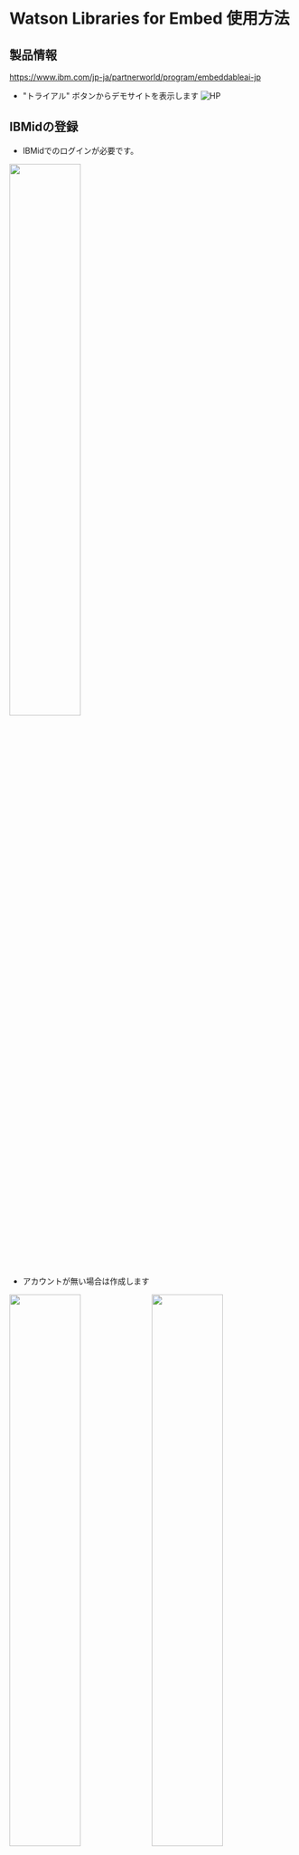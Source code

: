 # Watson Libraries for Embed 使用方法

## 製品情報
https://www.ibm.com/jp-ja/partnerworld/program/embeddableai-jp
* "トライアル" ボタンからデモサイトを表示します
![HP](hp.jpg)

## IBMidの登録
* IBMidでのログインが必要です。
<div>
  <img src="ibmid_login.jpg" width="50%">
</div>

* アカウントが無い場合は作成します
<div>
  <img src="ibmid_create1.jpg" width="50%"><img src="ibmid_create2.jpg" width="50%">
</div>

* Eメールに検証コードが送信されます
<div>
  <img src="ibmid_create3.jpg" width="50%"><img src="ibmid_create4.jpg" width="50%">
</div>

* 多要素認証を登録します(Eメールを選択)
<div>
  <img src="ibmid_create5.jpg" width="50%"><img src="ibmid_create6.jpg" width="50%">
</div>

* Eメールに認証コードが送信されます
<div>
  <img src="ibmid_create7.jpg" width="50%"><img src="ibmid_create8.jpg" width="50%">
</div>

* IBMid登録が成功したとEメールが届いているはずです
<div>
  <img src="ibmid_create9.jpg" width="50%">
</div>

## デモサイト https://dsce.ibm.com
* "Package and deploy AI" を選択します
  * "Start" を押します
<div>
  <img src="dsce_1.jpg" width="80%">
</div>

* "Watson Speech" を選択します
* "Text to Speech" を選択します
<div>
  <img src="dsce_2.jpg" width="80%">
</div>

* "Deploy a model container" を選択します
  * "Next" を押します
<div>
  <img src="dsce_3.jpg" width="80%">
</div>

* 使い方の概要が表示されます
<div>
  <img src="dsce_4.jpg" width="80%">
</div>

* "See build,run,and test steps" を押します
<div>
  <img src="dsce_5.jpg" width="80%">
</div>

## トライアル登録
* "使用方法の手順のページが表示されます
<div>
  <img src="git_1.jpg" width="80%">
</div>

* "entitlement key" のリンクを押します
<div>
  <img src="myibm_1.jpg" width="80%">
</div>

* "Add new key"を押します
  * キーが発行されます。コピーしておきます。
<div>
  <img src="myibm_2.jpg" width="80%">
</div>

* Gitのページの "Get a Watson Text to Speech trial license" のリンクを押します
<div>
  <img src="trial_1.jpg" width="80%">
<div>
</div>
<div>
  <img src="trial_3.jpg" width="80%">
</div>

* "Continue" を押します
<div>
  <img src="myibm_3.jpg" width="80%">
</div>

* Libraryが追加されています
<div>
  <img src="myibm_4.jpg" width="80%">
</div>


## サンプルソース https://github.com/ibm-build-lab/Watson-Speech
* GitコマンドかZipのダウンロードでソースを取得します。
<div>
  <img src="git_2.jpg" width="80%">
</div>

## ”single-container-tts”を構築
* Gitから取得したソースツリーから
* "cd single-container-tts" 
  * 発行したEntitlement Keyを以下パスワード欄に貼る

* Dockerレジストリにログイン
  ```
  docker login cp.icr.io -u cp -p ********** 
  ```
  <div>
    <img src="docker_1.jpg" width="80%">
  </div>

* Dockerビルド
  ```
  docker build . -t tts-standalone
  ```
  <div>
    <img src="docker_2.jpg" width="80%">
  </div>

  * 初回は数十分かかります(8GBほどモジュールをダウンロード)

* Docker実行
  ```
  docker run --rm -it --env ACCEPT_LICENSE=true --publish 1080:1080 tts-standalone
  ```
  <div>
    <img src="docker_3.jpg" width="80%">
  </div>

  * コンテナでWebサーバが起動されています
  * "http://localhost:1080/" で接続確認をします
  <div>
    <img src="docker_4.jpg" width="80%">
  </div>


## 言語モデルの入れ替え
<div>
  <img src="git_3.jpg" width="80%">
</div>

* https://www.ibm.com/docs/en/watson-libraries?topic=wtsleh-models-catalog
  * "ja-JP_EmiV3Voice" : "cp.icr.io/cp/ai/watson-tts-ja-jp-emiv3voice:1.0.0"

* "Dockerfile"
  ```
  # Add additional models here
  FROM cp.icr.io/cp/ai/watson-tts-en-us-michaelv3voice:1.0.0 AS en-us-voice
  FROM cp.icr.io/cp/ai/watson-tts-ja-jp-emiv3voice:1.0.0 AS ja-jp-voice
  ```
  ```
  # For each additional models, copy the line below with the model image
  COPY --chown=watson:0 --from=en-us-voice model/* /models/pool2/
  COPY --chown=watson:0 --from=ja-jp-voice model/* /models/pool2/
  ```


* /single-container-tts/config/ 下のファイルを修正する
  * "env_config.json"
    ```
    "clusterGroups": {
      "default": {
        "service_type": "text-to-speech",
        "component": "runtime",
        "group": "default",
        "models": [
          "en-US_MichaelV3Voice",
          "ja-JP_EmiV3Voice"
        ]
      }
    },
    "defaultTTSVoice": "ja-JP_EmiV3Voice",
    ```

  * "sessionPools.yaml"
    ```
    PreWarmingPolicy:
    # UPDATE BELOW WITH MODELS USED
      - name: en-US_MichaelV3Voice
      - name: ja-JP_EmiV3Voice
    ```
* 再度ビルドして実行
  * ターミナルからコンテナを終了してから
  ```
  docker build . -t tts-standalone
  ```
  ```
  docker run --rm -it --env ACCEPT_LICENSE=true --publish 1080:1080 tts-standalone
  ```